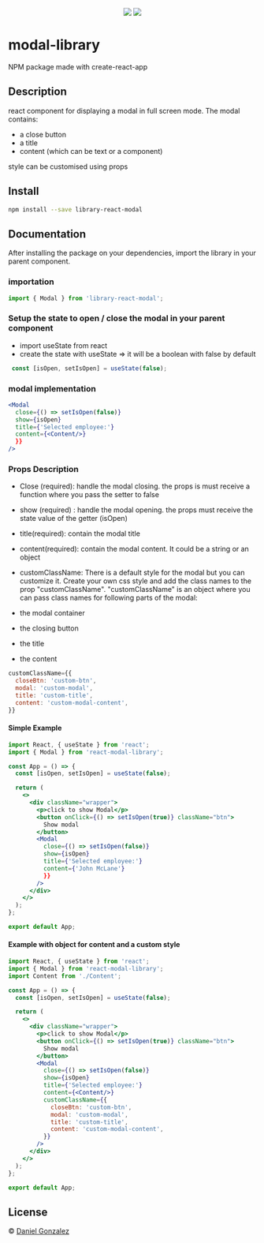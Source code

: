 <p align="center">
<img src="https://img.shields.io/badge/NPM-Published-crimson?style=for-the-badge&logo=npm">
<img src="https://img.shields.io/badge/Create%20with-React-blue?style=for-the-badge&logo=react">
</p>


# modal-library

NPM package made with create-react-app

## Description

react component for displaying a modal in full screen mode. 
The modal contains: 
- a close button
- a title
- content (which can be text or a component)

style can be customised using props

## Install

```bash
npm install --save library-react-modal
```

## Documentation

After installing the package on your dependencies, import the library in your parent component.

### importation

```jsx
import { Modal } from 'library-react-modal';
```

### Setup the state to open / close the modal in your parent component

- import useState from react
- create the state with useState => it will be a boolean with false by default

```jsx
 const [isOpen, setIsOpen] = useState(false);
 ```

### modal implementation

```jsx
<Modal
  close={() => setIsOpen(false)}
  show={isOpen}
  title={'Selected employee:'}
  content={<Content/>}
  }}
/>
```

### Props Description

- Close (required): handle the modal closing. the props is must receive a function where you pass the setter to false 
- show (required) : handle the modal opening. the props must receive the state value of the getter (isOpen)
- title(required): contain the modal title 
- content(required): contain the modal content. It could be a string or an object


- customClassName: 
There is a default style for the modal but you can customize it. Create your own css style and add the class names to the prop "customClassName". 
"customClassName" is an object where you can pass class names for following parts of the modal: 
- the modal container
-  the closing button
- the title
- the content

```jsx
customClassName={{
  closeBtn: 'custom-btn',
  modal: 'custom-modal',
  title: 'custom-title',
  content: 'custom-modal-content',
}}
```


#### Simple Example

```jsx
import React, { useState } from 'react';
import { Modal } from 'react-modal-library';

const App = () => {
  const [isOpen, setIsOpen] = useState(false);

  return (
    <>
      <div className="wrapper">
        <p>click to show Modal</p>
        <button onClick={() => setIsOpen(true)} className="btn">
          Show modal
        </button>
        <Modal
          close={() => setIsOpen(false)}
          show={isOpen}
          title={'Selected employee:'}
          content={'John McLane'}
          }}
        />
      </div>
    </>
  );
};

export default App;
```

#### Example with object for content and a custom style


```jsx
import React, { useState } from 'react';
import { Modal } from 'react-modal-library';
import Content from './Content';

const App = () => {
  const [isOpen, setIsOpen] = useState(false);

  return (
    <>
      <div className="wrapper">
        <p>click to show Modal</p>
        <button onClick={() => setIsOpen(true)} className="btn">
          Show modal
        </button>
        <Modal
          close={() => setIsOpen(false)}
          show={isOpen}
          title={'Selected employee:'}
          content={<Content/>}
          customClassName={{
            closeBtn: 'custom-btn',
            modal: 'custom-modal',
            title: 'custom-title',
            content: 'custom-modal-content',
          }}
        />
      </div>
    </>
  );
};

export default App;
```

## License

© [Daniel Gonzalez](https://github.com/danielgonzalez0)
